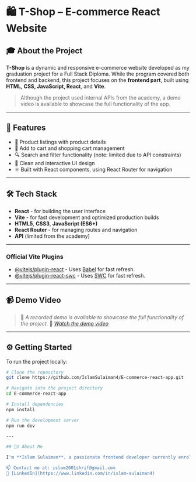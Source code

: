 # 🛍️ T-Shop – E-commerce React Website

## 🎓 About the Project

**T-Shop** is a dynamic and responsive e-commerce website developed as my graduation project for a Full Stack Diploma. While the program covered both frontend and backend, this project focuses on the **frontend part**, built using **HTML, CSS, JavaScript, React**, and **Vite**.


> Although the project used internal APIs from the academy, a demo video is available to showcase the full functionality of the app.

---

## 🚀 Features

- 🛒 Product listings with product details
- 🧾 Add to cart and shopping cart management
- 🔍 Search and filter functionality (note: limited due to API constraints)
- 💬 Clean and interactive UI design
- ⚛️ Built with React components, using React Router for navigation

---

## 🛠️ Tech Stack

- **React** - for building the user interface
- **Vite** - for fast development and optimized production builds
- **HTML5**, **CSS3**, **JavaScript (ES6+)**
- **React Router** - for managing routes and navigation
- **API** (limited from the academy)

---

### Official Vite Plugins

- [@vitejs/plugin-react](https://github.com/vitejs/vite-plugin-react/blob/main/packages/plugin-react/README.md) - Uses [Babel](https://babeljs.io/) for fast refresh.
- [@vitejs/plugin-react-swc](https://github.com/vitejs/vite-plugin-react-swc) - Uses [SWC](https://swc.rs/) for fast refresh.

---

## 📹 Demo Video

> 🎥 *A recorded demo is available to showcase the full functionality of the project.*
> 🎥 *[Watch the demo video](https://drive.google.com/file/d/1I0dcp0gxwvAQBc_jh1xdYn4598N1_DlS/view?usp=drive_link)*


---

## ⚙️ Getting Started

To run the project locally:

```bash
# Clone the repository
git clone https://github.com/IslamSulaiman4/E-commerce-react-app.git

# Navigate into the project directory
cd E-commerce-react-app

# Install dependencies
npm install

# Run the development server
npm run dev

---

## 🙋‍♀️ About Me

I'm **Islam Sulaiman**, a passionate frontend developer currently enrolled in the Udacity Nanodegree (Frontend Track), aiming to create user-friendly, accessible, and performant web applications.

📫 Contact me at: islam2001shrif@gmail.com  
🔗 [LinkedIn](https://www.linkedin.com/in/islam-sulaiman4)

